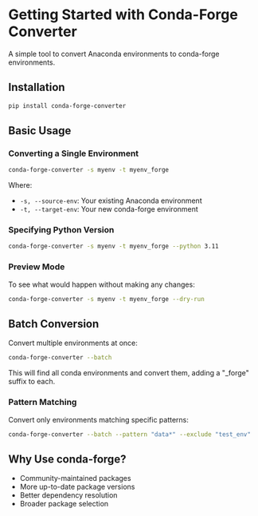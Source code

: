 # Getting Started with Conda-Forge Converter

A simple tool to convert Anaconda environments to conda-forge environments.

## Installation

```bash
pip install conda-forge-converter
```

## Basic Usage

### Converting a Single Environment

```bash
conda-forge-converter -s myenv -t myenv_forge
```

Where:

- `-s, --source-env`: Your existing Anaconda environment
- `-t, --target-env`: Your new conda-forge environment

### Specifying Python Version

```bash
conda-forge-converter -s myenv -t myenv_forge --python 3.11
```

### Preview Mode

To see what would happen without making any changes:

```bash
conda-forge-converter -s myenv -t myenv_forge --dry-run
```

## Batch Conversion

Convert multiple environments at once:

```bash
conda-forge-converter --batch
```

This will find all conda environments and convert them, adding a "\_forge" suffix to each.

### Pattern Matching

Convert only environments matching specific patterns:

```bash
conda-forge-converter --batch --pattern "data*" --exclude "test_env"
```

## Why Use conda-forge?

- Community-maintained packages
- More up-to-date package versions
- Better dependency resolution
- Broader package selection
